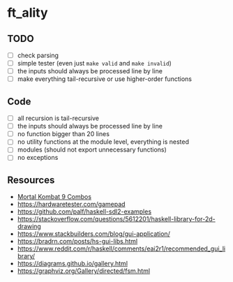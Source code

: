# ft_ality

## TODO

-   [ ] check parsing
-   [ ] simple tester (even just `make valid` and `make invalid`)
-   [ ] the inputs should always be processed line by line
-   [ ] make everything tail-recursive or use higher-order functions

## Code

-   [ ] all recursion is tail-recursive
-   [ ] the inputs should always be processed line by line
-   [ ] no function bigger than 20 lines
-   [ ] no utility functions at the module level, everything is nested
-   [ ] modules (should not export unnecessary functions)
-   [ ] no exceptions

## Resources

-   [Mortal Kombat 9 Combos](https://www.eventhubs.com/guides/2012/nov/30/mortal-kombat-9-moves-characters-combos-and-strategy-guides/)
-   https://hardwaretester.com/gamepad
-   https://github.com/palf/haskell-sdl2-examples
-   https://stackoverflow.com/questions/5612201/haskell-library-for-2d-drawing
-   https://www.stackbuilders.com/blog/gui-application/
-   https://bradrn.com/posts/hs-gui-libs.html
-   https://www.reddit.com/r/haskell/comments/eai2r1/recommended_gui_library/
-   https://diagrams.github.io/gallery.html
-   https://graphviz.org/Gallery/directed/fsm.html
